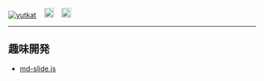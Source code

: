 <p align="left">
  <a href="https://github.com/kjmtks/kjmtks/"><img src="https://komarev.com/ghpvc/?username=kjmtks" alt="yutkat" /></a>
  &nbsp;&nbsp;
  <a href="https://github.com/kjmtks"><img height="20" src="https://img.shields.io/github/followers/kjmtks?label=follow&logo=github&style=flat" /></a>
  &nbsp;&nbsp;
  <a href="https://researchmap.jp/takeshi-kojima"><img height="20" src="https://researchmap.jp/img/logo_small.gif?1684478673" /></a>
</p>

---

## 趣味開発
* [md-slide.js](https://kjmtks.github.io/md-slide-js/)
